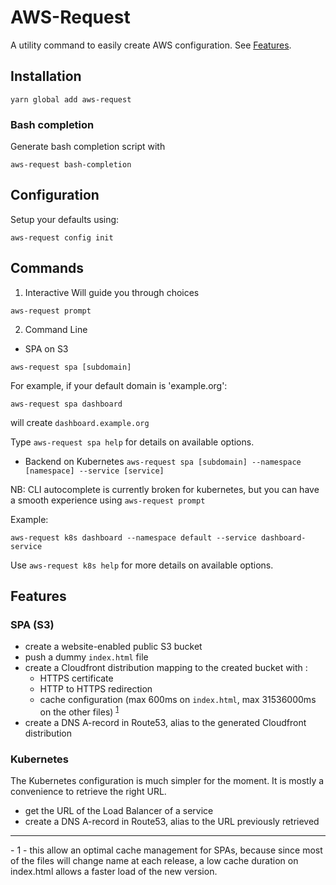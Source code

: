 # AWS-Request

A utility command to easily create AWS configuration. See [Features](#features).

## Installation

`yarn global add aws-request`

### Bash completion

Generate bash completion script with

`aws-request bash-completion`

## Configuration

Setup your defaults using:

`aws-request config init`

## Commands

1. Interactive
   Will guide you through choices

`aws-request prompt`

2. Command Line

- SPA on S3

`aws-request spa [subdomain]`

For example, if your default domain is 'example.org':

`aws-request spa dashboard`

will create `dashboard.example.org`

Type `aws-request spa help` for details on available options.

- Backend on Kubernetes
  `aws-request spa [subdomain] --namespace [namespace] --service [service]`

NB: CLI autocomplete is currently broken for kubernetes, but you can have a smooth experience using `aws-request prompt`

Example:

`aws-request k8s dashboard --namespace default --service dashboard-service`

Use `aws-request k8s help` for more details on available options.

## Features
### SPA (S3)
- create a website-enabled public S3 bucket 
- push a dummy `index.html` file
- create a Cloudfront distribution mapping to the created bucket with :
   - HTTPS certificate 
   - HTTP to HTTPS redirection
   - cache configuration (max 600ms on `index.html`, max 31536000ms on the other files) <sup>[1](#myfootnote1)</sup>
- create a DNS A-record in Route53, alias to the generated Cloudfront distribution

### Kubernetes
The Kubernetes configuration is much simpler for the moment. It is mostly a convenience to retrieve the right URL. 
- get the URL of the Load Balancer of a service
- create a DNS A-record in Route53, alias to the  URL previously retrieved


<hr/>
- <a name="myfootnote1">1</a> - this allow an optimal cache management for SPAs, because since most of the files will change name at each release, a low cache duration on index.html allows a faster load of the new version.
